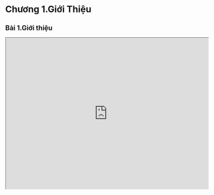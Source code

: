 # Chương 1.Giới Thiệu

## Bài 1.Giới thiệu

<div class="videoZen">
    <iframe src="https://drive.google.com/file/d/10bAfyj2D1V6a1qFtN4fDz7WqYBgkE3Gs/preview" width="640" height="480" allow="autoplay"></iframe>
</div>